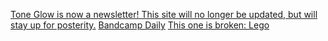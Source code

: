 [Tone Glow is now a newsletter! This site will no longer be updated, but will stay up for posterity.](https://www.toneglow.net/)
[Bandcamp Daily](https://daily.bandcamp.com/) 
[This one is broken: Lego](https://www.lego.com/es-mx/404)
